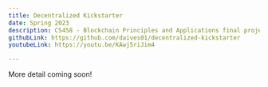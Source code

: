 ```yaml
---
title: Decentralized Kickstarter 
date: Spring 2023 
description: CS458 - Blockchain Principles and Applications final project.
githubLink: https://github.com/daives01/decentralized-kickstarter
youtubeLink: https://youtu.be/KAwj5riJim4

---
```


More detail coming soon!